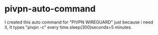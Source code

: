 # pivpn-auto-command
I created this auto command for "PIVPN WIREGUARD" just because i need it, It types "pivpn -c" every time.sleep(300)seconds=5 minutes.
